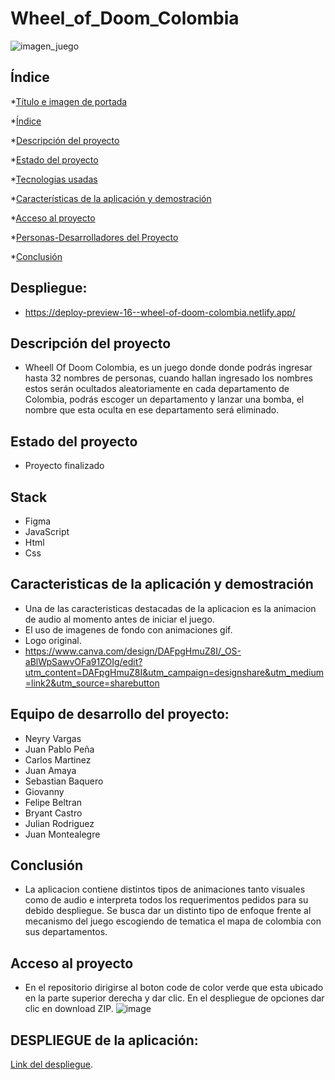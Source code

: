 # Wheel_of_Doom_Colombia
![imagen_juego](https://i.ibb.co/w05BRWD/Captura-de-pantalla-2023-07-23-223052.png)

## Índice

*[Título e imagen de portada](#Título-e-imagen-de-portada)

*[Índice](#índice)

*[Descripción del proyecto](#descripción-del-proyecto)

*[Estado del proyecto](#Estado-del-proyecto)

*[Tecnologias usadas](#stack)

*[Características de la aplicación y demostración](#Características-de-la-aplicación-y-demostración)

*[Acceso al proyecto](#acceso-proyecto)

*[Personas-Desarrolladores del Proyecto](#personas-desarrolladores)

*[Conclusión](#conclusión)
## Despliegue:

- https://deploy-preview-16--wheel-of-doom-colombia.netlify.app/

## Descripción del proyecto

- Wheell Of Doom Colombia, es un juego donde donde podrás ingresar hasta 32 nombres de personas, cuando hallan ingresado los nombres estos serán ocultados aleatoriamente en cada departamento de Colombia,
podrás escoger un departamento y lanzar una bomba, el nombre que esta oculta en ese departamento será eliminado.

## Estado del proyecto

- Proyecto finalizado
 
## Stack

 - Figma
 - JavaScript
 - Html
 - Css

## Caracteristicas de la aplicación y demostración 

- Una de las caracteristicas destacadas de la aplicacion es la animacion de audio al momento antes de iniciar el juego.
- El uso de imagenes de fondo con animaciones gif.
- Logo original.
- https://www.canva.com/design/DAFpgHmuZ8I/_OS-aBlWpSawvOFa91ZOIg/edit?utm_content=DAFpgHmuZ8I&utm_campaign=designshare&utm_medium=link2&utm_source=sharebutton

## Equipo de desarrollo del proyecto:

- Neyry Vargas
- Juan Pablo Peña
- Carlos Martinez
- Juan Amaya
- Sebastian Baquero
- Giovanny
- Felipe Beltran 
- Bryant Castro
- Julian Rodriguez
- Juan Montealegre

## Conclusión

- La aplicacion contiene distintos tipos de animaciones tanto visuales como de audio e interpreta todos los requerimentos pedidos para su debido despliegue. Se busca dar un distinto tipo de enfoque frente al mecanismo del juego escogiendo de tematica el mapa de colombia con sus departamentos. 

## Acceso al proyecto

- En el repositorio dirigirse al boton code de color verde que esta ubicado en la parte superior derecha y dar clic. En el despliegue de opciones dar clic en download ZIP. 
![image](https://github.com/Juanpak12/Hide_in_the-world-B13/assets/133064600/e4ec721d-200a-4d54-aca6-39617ab0cadd)


## DESPLIEGUE de la aplicación: 
[Link del despliegue](https://deploy-preview-16--wheel-of-doom-colombia.netlify.app/).
